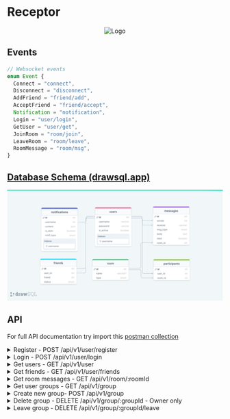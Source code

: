 # Receptor

<p align="center"> 
   <img src="https://user-images.githubusercontent.com/72753578/184505323-7f76a321-28cc-480a-ac9a-ec72a3fd91de.gif" alt="Logo" title="Receptor"/>
</p>

## Events

```ts
// Websocket events
enum Event {
  Connect = "connect",
  Disconnect = "disconnect",
  AddFriend = "friend/add",
  AcceptFriend = "friend/accept",
  Notification = "notification",
  Login = "user/login",
  GetUser = "user/get",
  JoinRoom = "room/join",
  LeaveRoom = "room/leave",
  RoomMessage = "room/msg",
}
```

## [Database Schema (drawsql.app)](https://drawsql.app/teams/no-sim/diagrams/rustchat)

![Schema](./schema.png)

## API

For full API documentation try import this [postman collection](./receptor-api.postman_collection.json)

<details>
   <summary>
      Register - POST /api/v1/user/register
   </summary>

### Reqeust

```ts
type Body = {
  username: string;
  email: string;
  password: string;
};
```

### Response

```ts
type Response = {
  userId: number;
};
```

</details>

<details>
   <summary>
      Login - POST /api/v1/user/login
   </summary>

### Reqeust

```ts
type Body = {
  email: string;
  password: string;
};
```

### Response

```ts
type Response = {
  user: User;
  token: string;
};
```

</details>

<details>
  <summary>
    Get users - GET /api/v1/user
  </summary>

### Reqeust

| Query Param. | Description                      | Type   | Default      |
| ------------ | -------------------------------- | ------ | ------------ |
| q            | Search by `email` and `username` | string | Empty string |
| page         | Number of the current page       | number | 1            |
| limit        | Number of items per response     | number | 10           |

### Response

```ts
type Reponse = {
  users: Array<User>;
  count: number;
};
```

</details>

<details>
  <summary>
    Get friends - GET /api/v1/user/friends
  </summary>

### Reqeust

Access only by authorized users

```ts
type Headers = {
  authorization: string; // Bearer auth token
};
```

### Response

```ts
type Reponse = Array<User & { roomId: number }>;
```

</details>

<details>
  <summary>
    Get room messages - GET /api/v1/room/:roomId
  </summary>

### Reqeust

Access only by authorized users

```ts
type Headers = {
  authorization: string; // Bearer auth token
};
```

### Response

```ts
type Reponse = Array<Message & { user: User }>;
```

</details>

<details>
  <summary>
    Get user groups - GET /api/v1/group
  </summary>

### Reqeust

Access only by authorized users

```ts
type Headers = {
  authorization: string; // Bearer auth token
};
```

### Response

```ts
type Reponse = Array<{
  id: number;
  name: string;
  type: string;
  createdAt: Date;
  updatedAt: Data;
  participants: Array<User>;
}>;
```

</details>
<details>
  <summary>
    Create new group- POST /api/v1/group
  </summary>

### Reqeust

```ts
type Body = {
  groupName: string;
  userIds: number[];
};
```

### Response

```ts
type Reponse = {
  roomId: number;
};
```

</details>

<details>
  <summary>
    Delete group - DELETE /api/v1/group/:groupId - Owner only
  </summary>

### Reqeust

Access only by authorized users

```ts
type Headers = {
  authorization: string; // Bearer auth token
};
```

### Response

```ts
type Reponse = {
  roomId: number;
};
```

</details>
<details>
  <summary>
    Leave group - DELETE /api/v1/group/:groupId/leave 
  </summary>

### Reqeust

Access only by authorized users

```ts
type Headers = {
  authorization: string; // Bearer auth token
};
```

### Response

```ts
type Reponse = {
  roomId: number;
};
```

</details>
